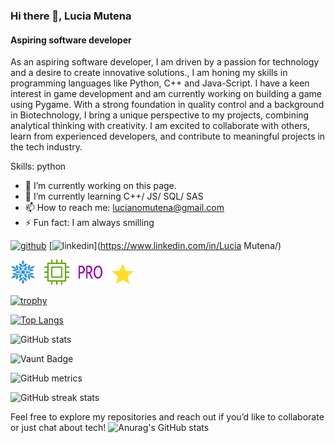 
### Hi there 👋, Lucia Mutena
#### Aspiring software developer
As an aspiring software developer, I am driven by a passion for technology and a desire to create innovative solutions., I am honing my skills in programming languages like Python, C++ and Java-Script. I have a keen interest in game development and am currently working on building a game using Pygame. With a strong foundation in quality control and a background in Biotechnology, I bring a unique perspective to my projects, combining analytical thinking with creativity. I am excited to collaborate with others, learn from experienced developers, and contribute to meaningful projects in the tech industry.

Skills: python

- 🔭 I’m currently working on this page. 
- 🌱 I’m currently learning C++/ JS/ SQL/ SAS
- 📫 How to reach me: lucianomutena@gmail.com 
- ⚡ Fun fact: I am always smilling 


[<img src='https://cdn.jsdelivr.net/npm/simple-icons@3.0.1/icons/github.svg' alt='github' height='40'>](https://github.com/Lucia-Ndazoremhe-Mutena)  [<img src='https://cdn.jsdelivr.net/npm/simple-icons@3.0.1/icons/linkedin.svg' alt='linkedin' height='40'>](https://www.linkedin.com/in/Lucia Mutena/)  

<a href='https://archiveprogram.github.com/'><img src='https://raw.githubusercontent.com/acervenky/animated-github-badges/master/assets/acbadge.gif' width='40' height='40'></a> <a href='https://docs.github.com/en/developers'><img src='https://raw.githubusercontent.com/acervenky/animated-github-badges/master/assets/devbadge.gif' width='40' height='40'></a> <a href='https://github.com/pricing'><img src='https://raw.githubusercontent.com/acervenky/animated-github-badges/master/assets/pro.gif' width='40' height='40'></a> <a href='https://stars.github.com/'><img src='https://raw.githubusercontent.com/acervenky/animated-github-badges/master/assets/starbadge.gif' width='35' height='35'></a> 

[![trophy](https://github-profile-trophy.vercel.app/?username=Lucia-Ndazoremhe-Mutena)](https://github.com/ryo-ma/github-profile-trophy)

[![Top Langs](https://github-readme-stats.vercel.app/api/top-langs/?username=Lucia-Ndazoremhe-Mutena)](https://github.com/anuraghazra/github-readme-stats)

![GitHub stats](https://github-readme-stats.vercel.app/api?username=Lucia-Ndazoremhe-Mutena&show_icons=true&count_private=true)  

![Vaunt Badge](https://api.vaunt.dev/v1/github/entities/Lucia-Ndazoremhe-Mutena/contributions?format=svg&private=true)  

![GitHub metrics](https://metrics.lecoq.io/Lucia-Ndazoremhe-Mutena)  

![GitHub streak stats](https://streak-stats.demolab.com/?user=Lucia-Ndazoremhe-Mutena)  

Feel free to explore my repositories and reach out if you’d like to collaborate or just chat about tech!
![Anurag's GitHub stats](https://github-readme-stats.vercel.app/api?username=Lucia-Ndazoremhe-Mutena&show_icons=true&theme=radical)




